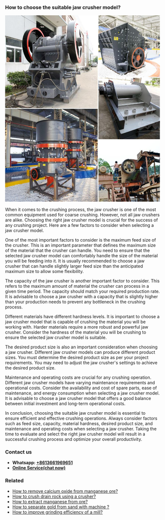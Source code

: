 <h3>How to choose the suitable jaw crusher model?</h3><img src='1701745158.jpg' alt=''><p>When it comes to the crushing process, the jaw crusher is one of the most common equipment used for coarse crushing. However, not all jaw crushers are alike. Choosing the right jaw crusher model is crucial for the success of any crushing project. Here are a few factors to consider when selecting a jaw crusher model.</p><p>One of the most important factors to consider is the maximum feed size of the crusher. This is an important parameter that defines the maximum size of the material that the crusher can handle. You need to ensure that the selected jaw crusher model can comfortably handle the size of the material you will be feeding into it. It is usually recommended to choose a jaw crusher that can handle slightly larger feed size than the anticipated maximum size to allow some flexibility.</p><p>The capacity of the jaw crusher is another important factor to consider. This refers to the maximum amount of material the crusher can process in a given time period. The capacity should match your required production rate. It is advisable to choose a jaw crusher with a capacity that is slightly higher than your production needs to prevent any bottleneck in the crushing process.</p><p>Different materials have different hardness levels. It is important to choose a jaw crusher model that is capable of crushing the material you will be working with. Harder materials require a more robust and powerful jaw crusher. Consider the hardness of the material you will be crushing to ensure the selected jaw crusher model is suitable.</p><p>The desired product size is also an important consideration when choosing a jaw crusher. Different jaw crusher models can produce different product sizes. You must determine the desired product size as per your project requirements. You may need to adjust the jaw crusher's settings to achieve the desired product size.</p><p>Maintenance and operating costs are crucial for any crushing operation. Different jaw crusher models have varying maintenance requirements and operational costs. Consider the availability and cost of spare parts, ease of maintenance, and energy consumption when selecting a jaw crusher model. It is advisable to choose a jaw crusher model that offers a good balance between initial investment and long-term operational costs.</p><p>In conclusion, choosing the suitable jaw crusher model is essential to ensure efficient and effective crushing operations. Always consider factors such as feed size, capacity, material hardness, desired product size, and maintenance and operating costs when selecting a jaw crusher. Taking the time to evaluate and select the right jaw crusher model will result in a successful crushing process and optimize your overall productivity.</p><h3>Contact us</h3><ul><li><strong>Whatsapp:&nbsp;<a href="https://wa.me/8613661969651">+8613661969651</a></strong></li><li><a href="https://swt.shibang-china.com/?git&amp;zhl&amp;How to choose the suitable jaw crusher model"><strong>Online Service(chat now)</strong></a></li></ul><h3>Related</h3><ul><li><a href='How to remove calcium oxide from manganese ore.md'>How to remove calcium oxide from manganese ore?</a></li><li><a href='How to crush drain rock using a crusher.md'>How to crush drain rock using a crusher?</a></li><li><a href='How to extract manganese from ore.md'>How to extract manganese from ore?</a></li><li><a href='How to separate gold from sand with machine .md'>How to separate gold from sand with machine ?</a></li><li><a href='How to improve grinding efficiency of a mill.md'>How to improve grinding efficiency of a mill?</a></li></ul>